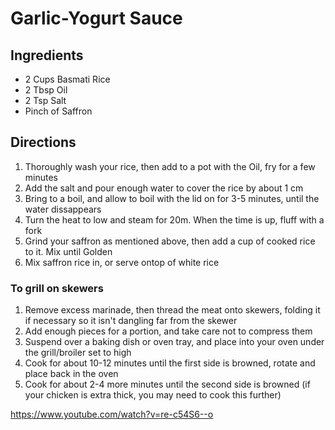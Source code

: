 # Garlic-Yogurt Sauce

## Ingredients
*	2 Cups Basmati Rice
*	2 Tbsp Oil
*	2 Tsp Salt
*	Pinch of Saffron


## Directions
1.	Thoroughly wash your rice, then add to a pot with the Oil, fry for a few minutes
2.	Add the salt and pour enough water to cover the rice by about 1 cm
3.	Bring to a boil, and allow to boil with the lid on for 3-5 minutes, until the water dissappears
4.	Turn the heat to low and steam for 20m. When the time is up, fluff with a fork
5.	Grind your saffron as mentioned above, then add a cup of cooked rice to it. Mix until Golden
6.	Mix saffron rice in, or serve ontop of white rice

### To grill on skewers

1.   Remove excess marinade, then thread the meat onto skewers, folding it if necessary so it isn't dangling far from the skewer
2.   Add enough pieces for a portion, and take care not to compress them
3.   Suspend over a baking dish or oven tray, and place into your oven under the grill/broiler set to high
4.   Cook for about 10-12 minutes until the first side is browned, rotate and place back in the oven
5.   Cook for about 2-4 more minutes until the second side is browned (if your chicken is extra thick, you may need to cook this further)

https://www.youtube.com/watch?v=re-c54S6--o